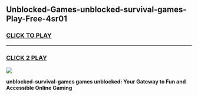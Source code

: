 
## Unblocked-Games-unblocked-survival-games-Play-Free-4sr01
<h3>
<a href="https://premium76.site?title=unblocked-survival-games&ref=10A">CLICK TO PLAY</a></h3>
<hr>

<h3>
<a href="https://premium76.site?title=unblocked-survival-games&ref=10A">CLICK 2 PLAY</a>
  
</h3>

<a href="https://premium76.site?title=unblocked-survival-games&ref=10A"><img src="https://clearcache.store/games.png"></a>


**unblocked-survival-games games unblocked: Your Gateway to Fun and Accessible Online Gaming**
